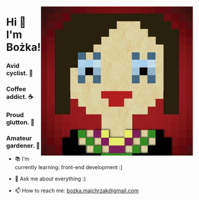 
<p align="center">
<img src="https://github.com/zewazla/zewazla/blob/main/avatar_me.jpg" width="410" border-radius="1" alt="iComics on an iPhone XS Max" align="right" />
</p>

# Hi 👋 I'm Bożka!

### Avid cyclist. :bicyclist:
### Coffee addict. :coffee:
### Proud glutton. :sandwich:
### Amateur gardener. :seedling:

- :books: I’m currently learning: front-end development :]

- 💬 Ask me about everything :)
- 📫 How to reach me: bozka.majchrzak@gmail.com



